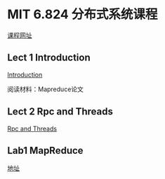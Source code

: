 # MIT 6.824 分布式系统课程

[课程网址](https://pdos.csail.mit.edu/6.824/schedule.html)

## Lect 1 Introduction

[Introduction](https://pdos.csail.mit.edu/6.824/notes/l01.txt)

阅读材料：Mapreduce论文

## Lect 2 Rpc and Threads

[Rpc and Threads](https://pdos.csail.mit.edu/6.824/notes/l-rpc.txt)





## Lab1 MapReduce

[地址](https://pdos.csail.mit.edu/6.824/labs/lab-mr.html)